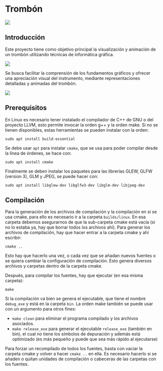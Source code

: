 # Trombón

![](./doc/resources/trombone.gif)

## Introducción

Este proyecto tiene como objetivo principal la visualización y animación de un trombón utilizando técnicas de informática gráfica. 

![](./doc/resources/img19.png)

Se busca facilitar la comprensión de los fundamentos gráficos y ofrecer una apreciación visual del instrumento, mediante representaciones detalladas y animadas del trombón.

![](./doc/resources/img18.png)

## Prerequisitos

En Linux es necesario tener instalado el compilador de C++ de GNU o del proyecto LLVM, esto permite invocar la orden g++ y la orden make. Si no se tienen disponibles, estas herramientas se pueden
instalar con la orden:

```
sudo apt install build-essential
```

Se debe usar `apt` para instalar `cmake`, que se usa para poder compilar desde la línea de órdenes, se hace con:

```
sudo apt install cmake
```

Finalmente se deben instalar los paquetes para las librerías GLEW, GLFW (version 3), GLM y JPEG, se puede hacer con:

```
sudo apt install libglew-dev libglfw3-dev libglm-dev libjpeg-dev
```

## Compilación

Para la generación de los archivos de compilación y la compilación en sí se usa cmake, para ello es necesario ir a la carpeta `builds/linux`. En esa carpeta debemos asegurarnos de que la sub-carpeta cmake está vacía (si no lo estaba ya, hay que borrar todos los archivos ahí). Para generar los archivos de compilación, hay que hacer entrar a la carpeta cmake y ahí escribir:

```
cmake ..
```

Esto hay que hacerlo una vez, o cada vez que se añadan nuevos fuentes o se quiera cambiar la configuración de compilación. Esto genera diversos archivos y carpetas dentro de la carpeta cmake.

Después, para compilar los fuentes, hay que ejecutar (en esa misma carpeta):
```
make
```

Si la compilación va bien se genera el ejecutable, que tiene el nombre `debug_exe` y está en la carpeta `bin`. La orden make también se puede usar con un argumento para otros fines:

- `make clean` para eliminar el programa compilado y los archivos asociados.
- `make release_exe` para generar el ejecutable `release_exe` (también en bin), el cual no tiene los símbolos de depuración y además está optimizado (es más pequeño y puede que sea más rápido al ejecutarse)

Para forzar un recompilado de todos los fuentes, basta con vaciar la carpeta cmake y volver a hacer `cmake ..` en ella. Es necesario hacerlo si se añaden o quitan unidades de compilación o cabeceras de las carpetas con los fuentes.